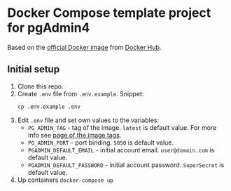 # Docker Compose template project for pgAdmin4 

Based on the [official Docker image](https://www.pgadmin.org/download/pgadmin-4-container/) from [Docker Hub](https://hub.docker.com/r/dpage/pgadmin4/).

## Initial setup

1. Clone this repo.
1. Create `.env` file from `.env.example`. Snippet: 
    ```bash
    cp .env.example .env
    ```
1. Edit `.env` file and set own values to the variables:
    * `PG_ADMIN_TAG` - tag of the image. `latest` is default value. For more info see [page of the image tags](https://hub.docker.com/r/dpage/pgadmin4/tags/).
    * `PG_ADMIN_PORT` - port binding. `5050` is default value.
    * `PGADMIN_DEFAULT_EMAIL` - initial account email. `user@domain.com` is default value.
    * `PGADMIN_DEFAULT_PASSWORD` - initial account password. `SuperSecret` is default value.
1. Up containers `docker-compose up`
